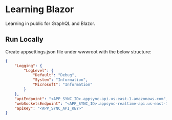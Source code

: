 # Learning Blazor

Learning in public for GraphQL and Blazor.

## Run Locally

Create appsettings.json file under wwwroot with the below structure:

```json
{
    "Logging": {
        "LogLevel": {
            "Default": "Debug",
            "System": "Information",
            "Microsoft": "Information"
        }
    },
    "apiEndpoint": "<APP_SYNC_ID>.appsync-api.us-east-1.amazonaws.com",
    "webSocketsEndpoint": "<APP_SYNC_ID>.appsync-realtime-api.us-east-1.amazonaws.com",
    "apiKey": "<APP_SYNC_API_KEY>"
}
```